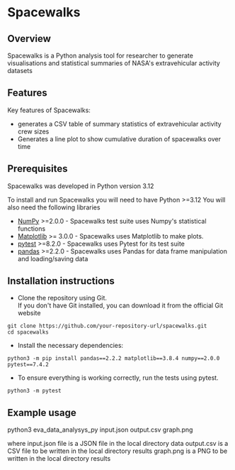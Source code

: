 # Spacewalks

## Overview
Spacewalks is a Python analysis tool for researcher to generate visualisations and statistical summaries of NASA's extravehicular activity datasets

## Features
Key features of Spacewalks:

- generates a CSV table of summary statistics of extravehicular activity crew sizes
- Generates a line plot to show cumulative duration of spacewalks over time

## Prerequisites

Spacewalks was developed in Python version 3.12

To install and run Spacewalks you will need to have Python >=3.12
You will also need the following libraries
- [NumPy](https://www.numpy.org) >=2.0.0 - Spacewalks test suite uses Numpy's statistical functions
- [Matplotlib](https://matplotlib.org/stable/index.html) >= 3.0.0 - Spacewalks uses Matplotlib to make plots.
- [pytest](https://docs.pytest.org/en/8.2.x/#) >=8.2.0 - Spacewalks uses Pytest for its test suite
- [pandas](https://pandas.pydata.org) >=2.2.0 - Spacewalks uses Pandas for data frame manipulation and loading/saving data

## Installation instructions
+ Clone the repository using Git.  
If you don't have Git installed, you can download it from the official Git website

```
git clone https://github.com/your-repository-url/spacewalks.git
cd spacewalks
```
+ Install the necessary dependencies:
```
python3 -m pip install pandas==2.2.2 matplotlib==3.8.4 numpy==2.0.0 pytest==7.4.2
``` 
+ To ensure everything is working correctly, run the tests using pytest.

```
python3 -m pytest
``` 


## Example usage
python3 eva_data_analysys_py input.json output.csv graph.png

where input.json file is a JSON file in the local directory data
output.csv is a CSV file to be written in the local directory results
graph.png is a PNG to be written in the local directory results